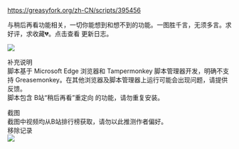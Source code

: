 https://greasyfork.org/zh-CN/scripts/395456

与稍后再看功能相关，一切你能想到和想不到的功能。一图胜千言，无须多言。求好评，求收藏💔。点击查看 更新日志。

![](https://gitee.com/liangjiancang/userscript/raw/master/BilibiliWatchlaterPlus/screenshot/%E7%94%A8%E6%88%B7%E8%AE%BE%E7%BD%AE.png)


补充说明<br>
脚本基于 Microsoft Edge 浏览器和 Tampermonkey 脚本管理器开发，明确不支持 Greasemonkey。在其他浏览器及脚本管理器上运行可能会出现问题，请提供反馈。<br>
脚本包含 B站“稍后再看”重定向 的功能，请勿重复安装。

截图<br>
截图中视频均从B站排行榜获取，请勿以此推测作者偏好。<br>
移除记录<br>
![](https://gitee.com/liangjiancang/userscript/raw/master/BilibiliWatchlaterPlus/screenshot/%E7%A7%BB%E9%99%A4%E8%AE%B0%E5%BD%95.png)

